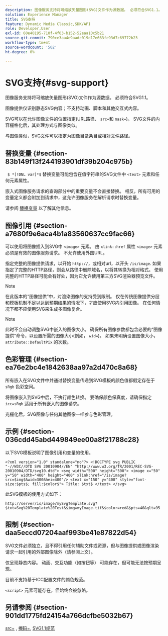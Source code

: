 ```yaml
---
description: 图像服务支持将可缩放矢量图形(SVG)文件作为源数据。 必须符合SVG1.1。
solution: Experience Manager
title: SVG支持
feature: Dynamic Media Classic,SDK/API
role: Developer,User
exl-id: 60e40195-710f-4f03-b152-52eaa10c5b21
source-git-commit: 790ce3aa4e9aadc019d17e663fc93d7c69772b23
workflow-type: tm+mt
source-wordcount: '502'
ht-degree: 0%

---
```


# SVG支持{#svg-support}

图像服务支持将可缩放矢量图形(SVG)文件作为源数据。 必须符合SVG1.1。

图像提供仅识别静态SVG内容；不支持动画、脚本和其他交互式内容。

SVG可以在允许图像文件的位置指定(URL路径、 `src=`和 `mask=`)。 SVG文件的内容栅格化后，其处理方式与图像类似。

与图像类似，SVG文件可以指定为图像目录条目或相对文件路径。

## 替换变量 {#section-83b149f13f244193901df39b204c975b}

` $ *[!DNL var]*$` 替换变量可能包含在值字符串的SVG文件中 `<text>` 元素和任何元素属性。

嵌入式图像服务请求的查询部分中的重要变量不会直接替换。 相反，所有可用的变量定义都会附加到请求中，这允许图像服务在解析请求时替换变量。

请参阅 [替换变量](../../../../../is-api/http-ref/image-serving-api-ref/c-http-protocol-reference/c-syntax-and-features/r-is-http-substitution-variables.md#reference-90dc01aba44940e4acdd0c6476e7aa5a) 以了解其他信息。

## 图像引用 {#section-a7680f9e6aca4b1a83560637cc9fac66}

可以使用将图像插入到SVG中 `<image>` 元素。 由 `xlink::href` 属性 `<image>` 元素必须是有效的图像服务请求。 不允许使用外国URL。

指定完整的图像提供请求，以开始 `http://`，或相对url，以开头 `/is/image`. 如果指定了完整的HTTP路径，则会从路径中删除域名，以将其转换为相对格式。 使用完整的HTTP路径可能会有好处，因为它允许使用第三方SVG渲染器预览文件。

>[!NOTE]
>
>在此版本的“图像提供”中，对渲染图像的支持受到限制。 仅在传统图像提供分层和模板机制不足以达到预期结果的情况下，才应使用SVG内引用图像。 在任何情况下都不应使用SVG来生成多图像复合。

>[!NOTE]
>
>此时不会自动调整SVG中嵌入的图像大小。 确保所有图像参数都包含必要的“图像提供”命令，以设置所需的图像大小(例如， `wid=`)。 如果未明确设置图像大小， `attribute::DefaultPix` 的次数。

## 色彩管理 {#section-ea76e2bc4e1842638aa97a2d470c8a68}

所有嵌入在SVG文件中并通过替换变量传递到SVG模板的颜色值都假定存在于 `sRgb` 色彩空间。

将图像嵌入到SVG中后，不执行颜色转换。 要确保颜色保真度，请确保指定 `icc=sRgb` 适用于所有嵌入的图像请求。

光栅化后，SVG图像与任何其他图像一样参与色彩管理。

## 示例 {#section-036cdd45abd449849ee00a8f21788c28}

以下SVG模板说明了图像引用和变量的使用。

`<?xml version="1.0" standalone="no"?> <!DOCTYPE svg PUBLIC "-//W3C//DTD SVG 20010904//EN" "http://www.w3.org/TR/2001/REC-SVG-20010904/DTD/svg10.dtd"> <svg width="500" height="500"> <image x="50" y="50" width="400" height="400" xlink:href="/is/image?src=$img$&wid=300&hei=400"/> <text x="150" y="400" style="font-size:$pts$; fill:$color$"> Title: $txt$ </text> </svg>`

此SVG模板的使用方式如下：

`http://server/is/image/mySvgTemplate.svg?$txt=Svg%20Template%20Test&$img=myImage.tif&$color=red&$pts=40&qlt=95`

## 限制 {#section-daa5eccd07204aaf993be41e87822d54}

SVG文件必须独立，且不得引用任何辅助文件或资源，但与图像提供或图像渲染请求一起引用的外部图像除外（请参阅上文）。

仅呈现静态内容。 动画、交互功能（如按钮等） 可能存在，但可能无法按预期呈现。

目前不支持基于ICC配置文件的颜色规范。

`<script>` 元素可能存在，但始终会被忽略。

## 另请参阅 {#section-901dd1775fd24154a766dcfbe5032b67}

[src=](../../../../../is-api/http-ref/image-serving-api-ref/c-http-protocol-reference/c-command-reference/r-src.md#reference-f6506637778c4c69bf106a7924a91ab1) , [掩码=](../../../../../is-api/http-ref/image-serving-api-ref/c-http-protocol-reference/c-command-reference/r-mask.md#reference-922254e027404fb890b850e2723ee06e), [SVG1.1规范](https://www.w3.org/TR/SVG11/)
